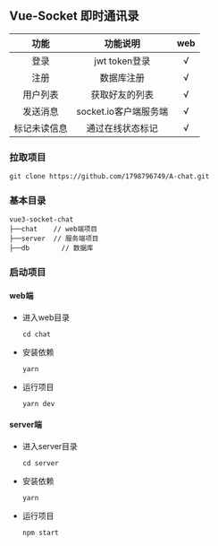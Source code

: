 ## Vue-Socket 即时通讯录

|     功能     |       功能说明        | web  |
| :----------: | :-------------------: | :--: |
|     登录     |     jwt token登录     |  √   |
|     注册     |      数据库注册       |  √   |
|   用户列表   |    获取好友的列表     |  √   |
|   发送消息   | socket.io客户端服务端 |  √   |
| 标记未读信息 |   通过在线状态标记    |  √   |

### 拉取项目

```
git clone https://github.com/1798796749/A-chat.git
```

### 基本目录

```
vue3-socket-chat     
├──chat    // web端项目
├──server  // 服务端项目
├──db        // 数据库
```

### 启动项目

#### web端

- 进入web目录

  ```
  cd chat
  ```

- 安装依赖

  ```
  yarn 
  ```

- 运行项目

  ```
  yarn dev
  ```

#### server端

- 进入server目录

  ```
  cd server
  ```

- 安装依赖

  ```
  yarn
  ```

- 运行项目

  ```
  npm start
  ```

  
